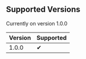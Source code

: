 ## Supported Versions

Currently on version 1.0.0

| Version | Supported |
| ------- | --------- |
| 1.0.0   | ✔         |

